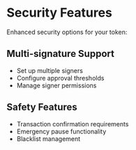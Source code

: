 # Security Features

Enhanced security options for your token:

## Multi-signature Support
- Set up multiple signers
- Configure approval thresholds
- Manage signer permissions

## Safety Features
- Transaction confirmation requirements
- Emergency pause functionality
- Blacklist management 
